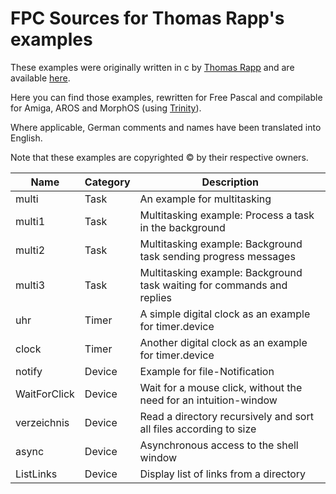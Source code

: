 
FPC Sources for Thomas Rapp's examples
======================================

These examples were originally written in c by [Thomas Rapp](http://thomas-rapp.homepage.t-online.de) and are available [here](http://thomas-rapp.homepage.t-online.de/examples/index.html).

Here you can find those examples, rewritten for Free Pascal and compilable
for Amiga, AROS and MorphOS (using [Trinity](https://github.com/magorium/fpc-triforce/tree/master/Base/Trinity)).

Where applicable, German comments and names have been translated into English.

Note that these examples are copyrighted :copyright: by their respective owners.


| Name                | Category     | Description                                                            |
| ------------------- | ------------ | ---------------------------------------------------------------------- |
| multi               | Task         | An example for multitasking                                            |
| multi1              | Task         | Multitasking example: Process a task in the background                 |
| multi2              | Task         | Multitasking example: Background task sending progress messages        |
| multi3              | Task         | Multitasking example: Background task waiting for commands and replies |
| uhr                 | Timer        | A simple digital clock as an example for timer.device                  |
| clock               | Timer        | Another digital clock as an example for timer.device                   |
| notify              | Device       | Example for file-Notification                                          |
| WaitForClick        | Device       | Wait for a mouse click, without the need for an intuition-window       |
| verzeichnis         | Device       | Read a directory recursively and sort all files according to size      |
| async               | Device       | Asynchronous access to the shell window                                |
| ListLinks           | Device       | Display list of links from a directory                                 |
